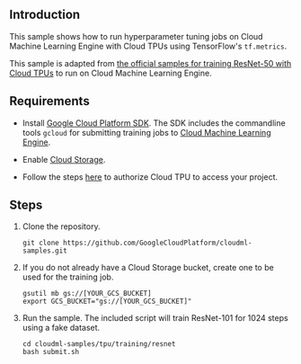 
## Introduction

This sample shows how to run hyperparameter tuning jobs on Cloud Machine Learning Engine with Cloud TPUs using TensorFlow's `tf.metrics`.

This sample is adapted from [the official samples for training ResNet-50 with Cloud TPUs](https://github.com/tensorflow/tpu/tree/master/models/official/resnet) to run on Cloud Machine Learning Engine.


## Requirements

- Install [Google Cloud Platform SDK](https://cloud.google.com/sdk/).  The SDK includes the commandline tools `gcloud` for submitting training jobs to [Cloud Machine Learning Engine](https://cloud.google.com/ml-engine/).

- Enable [Cloud Storage](https://cloud.google.com/storage).

- Follow the steps [here](https://cloud.google.com/ml-engine/docs/tensorflow/using-tpus#authorize_your_tpu_name_short_to_access_your_project) to authorize Cloud TPU to access your project.


## Steps

1. Clone the repository.

    ```
    git clone https://github.com/GoogleCloudPlatform/cloudml-samples.git
    ```

1. If you do not already have a Cloud Storage bucket, create one to be used for the training job.

    ```
    gsutil mb gs://[YOUR_GCS_BUCKET]
    export GCS_BUCKET="gs://[YOUR_GCS_BUCKET]"
    ```

1. Run the sample.  The included script will train ResNet-101 for 1024 steps using a fake dataset.

    ```
    cd cloudml-samples/tpu/training/resnet
    bash submit.sh
    ```